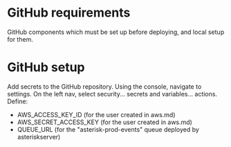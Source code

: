 # GitHub requirements

GitHub components which must be set up before deploying, and local setup for them.

# GitHub setup

Add secrets to the GitHub repository. Using the console, navigate to settings. On the left nav, select security... secrets and variables... actions. Define:
- AWS_ACCESS_KEY_ID (for the user created in aws.md)
- AWS_SECRET_ACCESS_KEY (for the user created in aws.md)
- QUEUE_URL (for the "asterisk-prod-events" queue deployed by asteriskserver)
